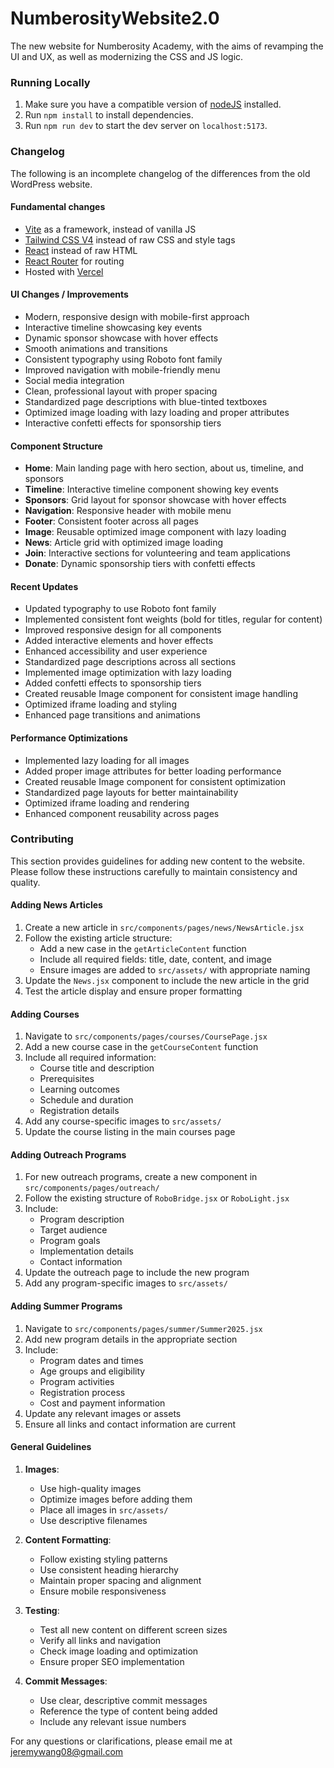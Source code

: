 # NumberosityWebsite2.0

The new website for Numberosity Academy, with the aims of revamping the UI and UX, as well as modernizing the CSS and JS logic.

### Running Locally

1. Make sure you have a compatible version of [nodeJS](https://nodejs.org/en) installed.
2. Run `npm install` to install dependencies.
3. Run `npm run dev` to start the dev server on `localhost:5173`.

### Changelog

The following is an incomplete changelog of the differences from the old WordPress website.

#### Fundamental changes

- [Vite](https://vite.dev/) as a framework, instead of vanilla JS
- [Tailwind CSS V4](https://tailwindcss.com/) instead of raw CSS and style tags
- [React](https://react.dev/) instead of raw HTML
- [React Router](https://reactrouter.com/) for routing
- Hosted with [Vercel](https://vercel.com/)

#### UI Changes / Improvements

- Modern, responsive design with mobile-first approach
- Interactive timeline showcasing key events
- Dynamic sponsor showcase with hover effects
- Smooth animations and transitions
- Consistent typography using Roboto font family
- Improved navigation with mobile-friendly menu
- Social media integration
- Clean, professional layout with proper spacing
- Standardized page descriptions with blue-tinted textboxes
- Optimized image loading with lazy loading and proper attributes
- Interactive confetti effects for sponsorship tiers

#### Component Structure

- **Home**: Main landing page with hero section, about us, timeline, and sponsors
- **Timeline**: Interactive timeline component showing key events
- **Sponsors**: Grid layout for sponsor showcase with hover effects
- **Navigation**: Responsive header with mobile menu
- **Footer**: Consistent footer across all pages
- **Image**: Reusable optimized image component with lazy loading
- **News**: Article grid with optimized image loading
- **Join**: Interactive sections for volunteering and team applications
- **Donate**: Dynamic sponsorship tiers with confetti effects

#### Recent Updates

- Updated typography to use Roboto font family
- Implemented consistent font weights (bold for titles, regular for content)
- Improved responsive design for all components
- Added interactive elements and hover effects
- Enhanced accessibility and user experience
- Standardized page descriptions across all sections
- Implemented image optimization with lazy loading
- Added confetti effects to sponsorship tiers
- Created reusable Image component for consistent image handling
- Optimized iframe loading and styling
- Enhanced page transitions and animations

#### Performance Optimizations

- Implemented lazy loading for all images
- Added proper image attributes for better loading performance
- Created reusable Image component for consistent optimization
- Standardized page layouts for better maintainability
- Optimized iframe loading and rendering
- Enhanced component reusability across pages

### Contributing

This section provides guidelines for adding new content to the website. Please follow these instructions carefully to maintain consistency and quality.

#### Adding News Articles

1. Create a new article in `src/components/pages/news/NewsArticle.jsx`
2. Follow the existing article structure:
   - Add a new case in the `getArticleContent` function
   - Include all required fields: title, date, content, and image
   - Ensure images are added to `src/assets/` with appropriate naming
3. Update the `News.jsx` component to include the new article in the grid
4. Test the article display and ensure proper formatting

#### Adding Courses

1. Navigate to `src/components/pages/courses/CoursePage.jsx`
2. Add a new course case in the `getCourseContent` function
3. Include all required information:
   - Course title and description
   - Prerequisites
   - Learning outcomes
   - Schedule and duration
   - Registration details
4. Add any course-specific images to `src/assets/`
5. Update the course listing in the main courses page

#### Adding Outreach Programs

1. For new outreach programs, create a new component in `src/components/pages/outreach/`
2. Follow the existing structure of `RoboBridge.jsx` or `RoboLight.jsx`
3. Include:
   - Program description
   - Target audience
   - Program goals
   - Implementation details
   - Contact information
4. Update the outreach page to include the new program
5. Add any program-specific images to `src/assets/`

#### Adding Summer Programs

1. Navigate to `src/components/pages/summer/Summer2025.jsx`
2. Add new program details in the appropriate section
3. Include:
   - Program dates and times
   - Age groups and eligibility
   - Program activities
   - Registration process
   - Cost and payment information
4. Update any relevant images or assets
5. Ensure all links and contact information are current

#### General Guidelines

1. **Images**:

   - Use high-quality images
   - Optimize images before adding them
   - Place all images in `src/assets/`
   - Use descriptive filenames

2. **Content Formatting**:

   - Follow existing styling patterns
   - Use consistent heading hierarchy
   - Maintain proper spacing and alignment
   - Ensure mobile responsiveness

3. **Testing**:

   - Test all new content on different screen sizes
   - Verify all links and navigation
   - Check image loading and optimization
   - Ensure proper SEO implementation

4. **Commit Messages**:
   - Use clear, descriptive commit messages
   - Reference the type of content being added
   - Include any relevant issue numbers

For any questions or clarifications, please email me at jeremywang08@gmail.com
